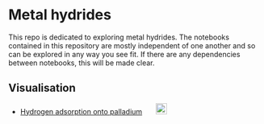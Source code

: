 # Metal hydrides

This repo is dedicated to exploring metal hydrides. The notebooks contained in this repository are mostly independent of one another and so can be explored in any way you see fit. If there are any dependencies between notebooks, this will be made clear.

## Visualisation

- [Hydrogen adsorption onto palladium](h-adsorption-onto-pd.ipynb) &nbsp;&nbsp;&nbsp;&nbsp;&nbsp; <a href="https://nbviewer.jupyter.org/github/project-ida/metal-hydrides/blob/main/h-adsorption-onto-pd.ipynb" target="_parent"><img src="https://nbviewer.jupyter.org/static/img/nav_logo.svg" alt="Open In nbviewer" height="22"/></a>

